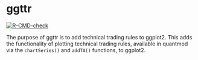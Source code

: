
<!-- README.md is generated from README.Rmd. Please edit that file -->

# ggttr

<!-- badges: start -->

[![R-CMD-check](https://github.com/pverspeelt/ggttr/actions/workflows/R-CMD-check.yaml/badge.svg)](https://github.com/pverspeelt/ggttr/actions/workflows/R-CMD-check.yaml)
<!-- badges: end -->

The purpose of ggttr is to add technical trading rules to ggplot2. This
adds the functionality of plotting technical trading rules, available in
quantmod via the `chartSeries()` and `addTA()` functions, to ggplot2.
